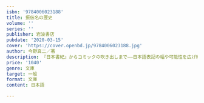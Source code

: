 ```yaml
---
isbn: '9784006023188'
title: 振仮名の歴史
volume: ''
series: ''
publisher: 岩波書店
pubdate: '2020-03-15'
cover: 'https://cover.openbd.jp/9784006023188.jpg'
author: 今野真二／著
description: 『日本書紀』からコミックの吹き出しまで――日本語表記の幅や可能性を広げ続けてきた振仮名の歴史を辿る．
price: '1040'
genre: 文庫
target: 一般
format: 文庫
content: 日本語

---
```

